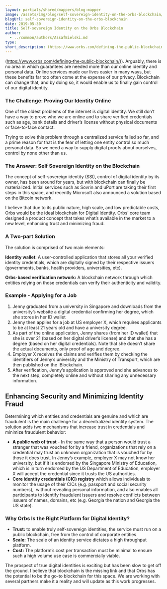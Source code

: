 ```yaml
---
layout: partials/shared/mappers/blog-mapper
image: /assets/img/blog/self-sovereign-identity-on-the-orbs-blockchain/bg.jpg
blogUrl: self-sovereign-identity-on-the-orbs-blockchain
date: 2019-05-30
title: Self-sovereign Identity on the Orbs Blockchain
author:
  - ../common/authors/AssafBielski.md
type:
short_description: (https://www.orbs.com/defining-the-public-blockchain/)). Arguably, there is no area in which guarantees are needed more than our online identity and personal data. Online services made our lives easier in many ways, but these benefits far too often come at the expense of our privacy. Blockchain can change that, and by doing so, it would enable us to finally gain control of our digital identity.
---
```


(https://www.orbs.com/defining-the-public-blockchain/)). Arguably, there is no area in which guarantees are needed more than our online identity and personal data. Online services made our lives easier in many ways, but these benefits far too often come at the expense of our privacy. Blockchain can change that, and by doing so, it would enable us to finally gain control of our digital identity.

### **The Challenge: Proving Our Identity Online**

One of the oldest problems of the internet is digital identity. We still don’t have a way to prove who we are online and to share verified credentials such as age, bank details and driver’s license without physical documents or face-to-face contact.

Trying to solve this problem through a centralized service failed so far, and a prime reason for that is the fear of letting one entity control so much personal data. So we need a way to supply digital proofs about ourselves, control by none other than us.

### **The Answer: Self Sovereign Identity on the Blockchain**

The concept of self-sovereign identity (SSI), control of digital identity by its owner, has been around for years, but with blockchain can finally be materialized. Initial services such as Sovrin and uPort are taking their first steps in this space, and recently Microsoft also announced a solution based on the Bitcoin network.

I believe that due to its public nature, high scale, and low predictable costs, Orbs would be the ideal blockchain for Digital Identity. Orbs’ core team designed a product concept that takes what’s available in the market to a new level, enhancing trust and minimizing fraud.

### **A Two-part Solution**

The solution is comprised of two main elements:

**Identity wallet**: A user-controlled application that stores all your verified identity credentials, which are digitally signed by their respective issuers (governments, banks, health providers, universities, etc).

**Orbs-based verification network:** A blockchain network through which entities relying on those credentials can verify their authenticity and validity.

### **Example - Applying for a Job**

1. Jenny graduated from a university in Singapore and downloads from the university’s website a digital credential confirming her degree, which she stores in her ID wallet
2. Jenny then applies for a job at US employer X, which requires applicants to be at least 21 years old and have a university degree.
3. As part of the online application, Jenny shares (from her ID wallet) that she is over 21 (based on her digital driver’s license) and that she has a degree (based on her digital credentials). Note that she doesn’t share the actual documents, only proof of age and degree.
4. Employer X receives the claims and verifies them by checking the identifiers of Jenny’s university and the Ministry of Transport, which are then published on the  Blockchain.
5. After verification, Jenny’s application is approved and she advances to the next step, completely online and without sharing any unnecessary information.

## **Enhancing Security and Minimizing Identity Fraud**

Determining which entities and credentials are genuine and which are fraudulent is the main challenge for a decentralized identity system. The solution adds two mechanisms that increase trust in credentials and minimize fraudulent behavior:

- **A public web of trust** - In the same way that a person would trust a stranger that was vouched for by a friend, organizations that rely on a credential may trust an unknown organization that is vouched for by those it does trust. In Jenny’s example, employer X may not know her university, but if it is endorsed by the Singapore Ministry of Education, which is in turn endorsed by the US Department of Education, employer X will accept the credential since it trusts the US authorities.
- **Core identity credentials (CIC) registry** which allows individuals to monitor the usage of their CICs (e.g. passport and social security numbers),  without revealing personal information, and also enables all participants to identify fraudulent issuers and resolve conflicts between issuers of names, domains, etc (e.g. Georgia the nation and Georgia the US state).

### **Why Orbs Is the Right Platform for Digital Identity?**

- **Trust:** to enable truly self-sovereign identities, the service must run on a public blockchain, free from the control of corporate entities.
- **Scale:** The scale of an identity service dictates a high throughput platform.
- **Cost:** The platform’s cost per transaction must be minimal to ensure such a high volume use case is commercially viable.

The prospect of true digital identities is exciting but has been slow to get off the ground. I believe that blockchain is the missing link and that Orbs has the potential to be the go-to blockchain for this space. We are working with several partners make it a reality and will update as this work progresses.
